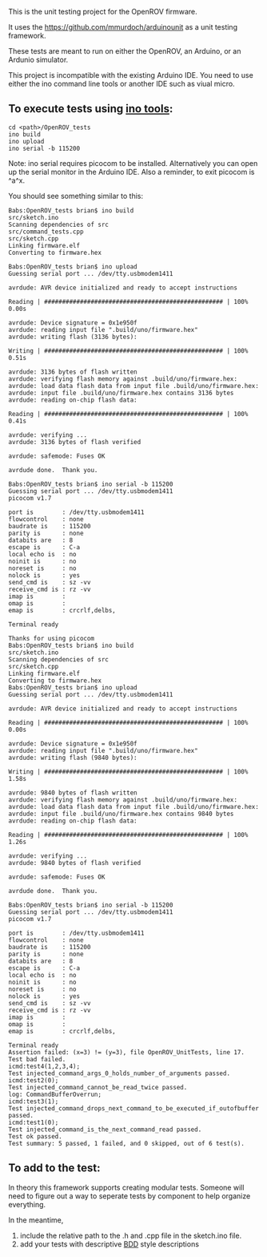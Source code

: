 This is the unit testing project for the OpenROV firmware.

It uses the https://github.com/mmurdoch/arduinounit as a unit testing framework.

These tests are meant to run on either the OpenROV, an Arduino, or an Ardunio simulator.

This project is incompatible with the existing Arduino IDE.  You need to use either the ino command line tools or another IDE such as viual micro.

To execute tests using [ino tools](http://inotool.org/):
------

```
cd <path>/OpenROV_tests
ino build
ino upload
ino serial -b 115200
```

Note: ino serial requires picocom to be installed.  Alternatively you can open up the serial monitor in the Arduino IDE. Also a reminder, to exit picocom is ^a^x.

You should see something similar to this:

```
Babs:OpenROV_tests brian$ ino build
src/sketch.ino
Scanning dependencies of src
src/command_tests.cpp
src/sketch.cpp
Linking firmware.elf
Converting to firmware.hex

Babs:OpenROV_tests brian$ ino upload
Guessing serial port ... /dev/tty.usbmodem1411

avrdude: AVR device initialized and ready to accept instructions

Reading | ################################################## | 100% 0.00s

avrdude: Device signature = 0x1e950f
avrdude: reading input file ".build/uno/firmware.hex"
avrdude: writing flash (3136 bytes):

Writing | ################################################## | 100% 0.51s

avrdude: 3136 bytes of flash written
avrdude: verifying flash memory against .build/uno/firmware.hex:
avrdude: load data flash data from input file .build/uno/firmware.hex:
avrdude: input file .build/uno/firmware.hex contains 3136 bytes
avrdude: reading on-chip flash data:

Reading | ################################################## | 100% 0.41s

avrdude: verifying ...
avrdude: 3136 bytes of flash verified

avrdude: safemode: Fuses OK

avrdude done.  Thank you.

Babs:OpenROV_tests brian$ ino serial -b 115200
Guessing serial port ... /dev/tty.usbmodem1411
picocom v1.7

port is        : /dev/tty.usbmodem1411
flowcontrol    : none
baudrate is    : 115200
parity is      : none
databits are   : 8
escape is      : C-a
local echo is  : no
noinit is      : no
noreset is     : no
nolock is      : yes
send_cmd is    : sz -vv
receive_cmd is : rz -vv
imap is        :
omap is        :
emap is        : crcrlf,delbs,

Terminal ready

Thanks for using picocom
Babs:OpenROV_tests brian$ ino build
src/sketch.ino
Scanning dependencies of src
src/sketch.cpp
Linking firmware.elf
Converting to firmware.hex
Babs:OpenROV_tests brian$ ino upload
Guessing serial port ... /dev/tty.usbmodem1411

avrdude: AVR device initialized and ready to accept instructions

Reading | ################################################## | 100% 0.00s

avrdude: Device signature = 0x1e950f
avrdude: reading input file ".build/uno/firmware.hex"
avrdude: writing flash (9840 bytes):

Writing | ################################################## | 100% 1.58s

avrdude: 9840 bytes of flash written
avrdude: verifying flash memory against .build/uno/firmware.hex:
avrdude: load data flash data from input file .build/uno/firmware.hex:
avrdude: input file .build/uno/firmware.hex contains 9840 bytes
avrdude: reading on-chip flash data:

Reading | ################################################## | 100% 1.26s

avrdude: verifying ...
avrdude: 9840 bytes of flash verified

avrdude: safemode: Fuses OK

avrdude done.  Thank you.

Babs:OpenROV_tests brian$ ino serial -b 115200
Guessing serial port ... /dev/tty.usbmodem1411
picocom v1.7

port is        : /dev/tty.usbmodem1411
flowcontrol    : none
baudrate is    : 115200
parity is      : none
databits are   : 8
escape is      : C-a
local echo is  : no
noinit is      : no
noreset is     : no
nolock is      : yes
send_cmd is    : sz -vv
receive_cmd is : rz -vv
imap is        :
omap is        :
emap is        : crcrlf,delbs,

Terminal ready
Assertion failed: (x=3) != (y=3), file OpenROV_UnitTests, line 17.
Test bad failed.
icmd:test4(1,2,3,4);
Test injected_command_args_0_holds_number_of_arguments passed.
icmd:test2(0);
Test injected_command_cannot_be_read_twice passed.
log: CommandBufferOverrun;
icmd:test3(1);
Test injected_command_drops_next_command_to_be_executed_if_outofbuffer passed.
icmd:test1(0);
Test injected_command_is_the_next_command_read passed.
Test ok passed.
Test summary: 5 passed, 1 failed, and 0 skipped, out of 6 test(s).
```

To add to the test:
------

In theory this framework supports creating modular tests.  Someone will need to figure out a way to seperate tests by component to help organize everything.

In the meantime,
1) include the relative path to the .h and .cpp file in the sketch.ino file.
2) add your tests with descriptive [BDD](http://en.wikipedia.org/wiki/Behavior-driven_development) style descriptions
